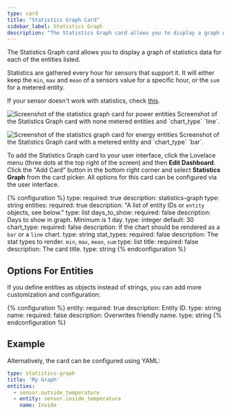 ```yaml
---
type: card
title: "Statistics Graph Card"
sidebar_label: Statistics Graph
description: "The Statistics Graph card allows you to display a graph with statistics data for each of the entities listed."
---
```


The Statistics Graph card allows you to display a graph of statistics data for each of the entities listed.

Statistics are gathered every hour for sensors that support it. It will either keep the `min`, `max` and `mean` of a sensors value for a specific hour, or the `sum` for a metered entity.

If your sensor doesn't work with statistics, check [this](/more-info/statistics/).

<p class='img'>
<img src='/images/lovelace/lovelace_statistics_graph_line.png' alt='Screenshot of the statistics graph card for power entities'>
Screenshot of the Statistics Graph card with none metered entities and `chart_type` `line`.
</p>

<p class='img'>
<img src='/images/lovelace/lovelace_statistics_graph_bar.png' alt='Screenshot of the statistics graph card for energy entities'>
Screenshot of the Statistics Graph card with a metered entity and `chart_type` `bar`.
</p>

To add the Statistics Graph card to your user interface, click the Lovelace menu (three dots at the top right of the screen) and then **Edit Dashboard**. Click the "Add Card" button in the bottom right corner and select **Statistics Graph** from the card picker. All options for this card can be configured via the user interface.

{% configuration %}
type:
  required: true
  description: statistics-graph
  type: string
entities:
  required: true
  description: "A list of entity IDs or `entity` objects, see below."
  type: list
days_to_show:
  required: false
  description: Days to show in graph. Minimum is 1 day.
  type: integer
  default: 30
chart_type:
  required: false
  description: If the chart should be rendered as a `bar` or a `line` chart.
  type: string
stat_types:
  required: false
  description: The stat types to render. `min`, `max`, `mean`, `sum`
  type: list
title:
  required: false
  description: The card title.
  type: string
{% endconfiguration %}

## Options For Entities

If you define entities as objects instead of strings, you can add more customization and configuration:

{% configuration %}
entity:
  required: true
  description: Entity ID.
  type: string
name:
  required: false
  description: Overwrites friendly name.
  type: string
{% endconfiguration %}

## Example

Alternatively, the card can be configured using YAML:

```yaml
type: statistics-graph
title: 'My Graph'
entities:
  - sensor.outside_temperature
  - entity: sensor.inside_temperature
    name: Inside
```
